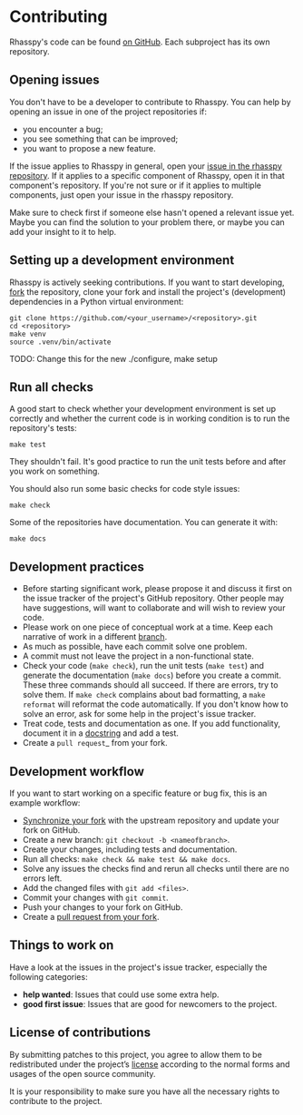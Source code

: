 # Contributing

Rhasspy's code can be found [on GitHub](https://github.com/rhasspy). Each subproject has its own repository.

## Opening issues

You don't have to be a developer to contribute to Rhasspy. You can help by opening an issue in one of the project repositories if:

* you encounter a bug;
* you see something that can be improved;
* you want to propose a new feature.

If the issue applies to Rhasspy in general, open your [issue in the rhasspy repository](https://github.com/rhasspy/rhasspy/issues). If it applies to a specific component of Rhasspy, open it in that component's repository. If you're not sure or if it applies to multiple components, just open your issue in the rhasspy repository.

Make sure to check first if someone else hasn't opened a relevant issue yet. Maybe you can find the solution to your problem there, or maybe you can add your insight to it to help.

## Setting up a development environment

Rhasspy is actively seeking contributions. If you want to start developing, [fork](https://help.github.com/en/github/getting-started-with-github/fork-a-repo) the repository, clone your fork and install the project's (development) dependencies in a Python virtual environment:

```shell
git clone https://github.com/<your_username>/<repository>.git
cd <repository>
make venv
source .venv/bin/activate
```

TODO: Change this for the new ./configure, make setup

## Run all checks

A good start to check whether your development environment is set up correctly and whether the current code is in working condition is to run the repository's tests:

```shell
make test
```

They shouldn't fail. It's good practice to run the unit tests before and after you work on something.

You should also run some basic checks for code style issues:

```shell
make check
```

Some of the repositories have documentation. You can generate it with:

```shell
make docs
```

## Development practices

* Before starting significant work, please propose it and discuss it first on the issue tracker of the project's GitHub repository.
  Other people may have suggestions, will want to collaborate and will wish to review your code.
* Please work on one piece of conceptual work at a time. Keep each narrative of work in a different [branch](https://help.github.com/en/github/collaborating-with-issues-and-pull-requests/about-branches).
* As much as possible, have each commit solve one problem.
* A commit must not leave the project in a non-functional state.
* Check your code (`make check`), run the unit tests (`make test`) and generate the documentation (`make docs`)
  before you create a commit. These three commands should all succeed. If there are errors, try to solve them. If `make check`
  complains about bad formatting, a `make reformat` will reformat the code automatically. If you don't know how to solve an error,
  ask for some help in the project's issue tracker.
* Treat code, tests and documentation as one. If you add functionality, document it in a [docstring](https://www.python.org/dev/peps/pep-0257/) and add a test.
* Create a `pull request`_ from your fork.

## Development workflow

If you want to start working on a specific feature or bug fix, this is an example workflow:

* [Synchronize your fork](https://help.github.com/en/github/collaborating-with-issues-and-pull-requests/syncing-a-fork) with the upstream repository and update your fork on GitHub.
* Create a new branch: `git checkout -b <nameofbranch>`.
* Create your changes, including tests and documentation.
* Run all checks: `make check && make test && make docs`.
* Solve any issues the checks find and rerun all checks until there are no errors left.
* Add the changed files with `git add <files>`.
* Commit your changes with `git commit`.
* Push your changes to your fork on GitHub.
* Create a [pull request from your fork](https://help.github.com/en/github/collaborating-with-issues-and-pull-requests/creating-a-pull-request-from-a-fork).

## Things to work on

Have a look at the issues in the project's issue tracker, especially the following categories:

* **help wanted**: Issues that could use some extra help.
* **good first issue**: Issues that are good for newcomers to the project.

## License of contributions

By submitting patches to this project, you agree to allow them to be redistributed under the project’s [license](license.md) according to the normal forms and usages of the open source community.

It is your responsibility to make sure you have all the necessary rights to contribute to the project.
